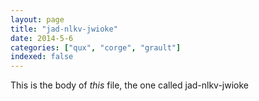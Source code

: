 ```yaml
---
layout: page
title: "jad-nlkv-jwioke"
date: 2014-5-6
categories: ["qux", "corge", "grault"]
indexed: false
---
```

This is the body of _this_ file, the one called jad-nlkv-jwioke
